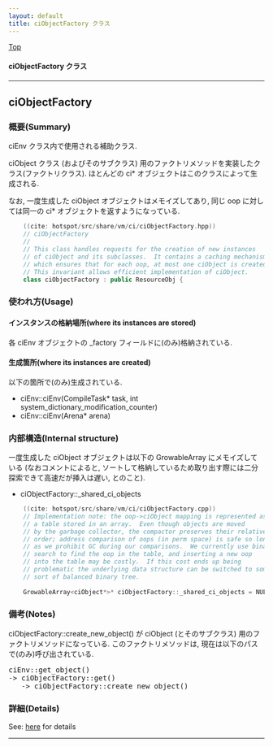 ```yaml
---
layout: default
title: ciObjectFactory クラス 
---
```

[Top](../index.html)

#### ciObjectFactory クラス 



---
## <a name="noDiYDfZLg" id="noDiYDfZLg">ciObjectFactory</a>

### 概要(Summary)
ciEnv クラス内で使用される補助クラス.

ciObject クラス (およびそのサブクラス) 用のファクトリメソッドを実装したクラス(ファクトリクラス).
ほとんどの ci* オブジェクトはこのクラスによって生成される.

なお, 一度生成した ciObject オブジェクトはメモイズしてあり, 同じ oop に対しては同一の ci* オブジェクトを返すようになっている.


```cpp
    ((cite: hotspot/src/share/vm/ci/ciObjectFactory.hpp))
    // ciObjectFactory
    //
    // This class handles requests for the creation of new instances
    // of ciObject and its subclasses.  It contains a caching mechanism
    // which ensures that for each oop, at most one ciObject is created.
    // This invariant allows efficient implementation of ciObject.
    class ciObjectFactory : public ResourceObj {
```

### 使われ方(Usage)
#### インスタンスの格納場所(where its instances are stored)
各 ciEnv オブジェクトの _factory フィールドに(のみ)格納されている.

#### 生成箇所(where its instances are created)
以下の箇所で(のみ)生成されている.

* ciEnv::ciEnv(CompileTask* task, int system_dictionary_modification_counter)
* ciEnv::ciEnv(Arena* arena)

### 内部構造(Internal structure)
一度生成した ciObject オブジェクトは以下の GrowableArray にメモイズしている
(なおコメントによると, ソートして格納しているため取り出す際には二分探索できて高速だが挿入は遅い, とのこと).

* ciObjectFactory::_shared_ci_objects


```cpp
    ((cite: hotspot/src/share/vm/ci/ciObjectFactory.cpp))
    // Implementation note: the oop->ciObject mapping is represented as
    // a table stored in an array.  Even though objects are moved
    // by the garbage collector, the compactor preserves their relative
    // order; address comparison of oops (in perm space) is safe so long
    // as we prohibit GC during our comparisons.  We currently use binary
    // search to find the oop in the table, and inserting a new oop
    // into the table may be costly.  If this cost ends up being
    // problematic the underlying data structure can be switched to some
    // sort of balanced binary tree.
    
    GrowableArray<ciObject*>* ciObjectFactory::_shared_ci_objects = NULL;
```

### 備考(Notes)
ciObjectFactory::create_new_object() が ciObject (とそのサブクラス) 用のファクトリメソッドになっている.
このファクトリメソッドは, 現在は以下のパスで(のみ)呼び出されている.

<div class="flow-abst"><pre>
ciEnv::get_object()
-&gt; ciObjectFactory::get()
   -&gt; ciObjectFactory::create_new_object()
</pre></div>




### 詳細(Details)
See: [here](../doxygen/classciObjectFactory.html) for details

---
